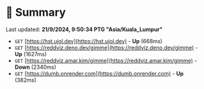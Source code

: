 # 📖 Summary
Last updated: **21/9/2024, 9:50:34 PTG "Asia/Kuala_Lumpur"**

- `GET` [https://hst.ujol.dev](https://hst.ujol.dev) - **Up** (668ms)
- `GET` [https://reddviz.deno.dev/gimme](https://reddviz.deno.dev/gimme) - **Up** (1627ms)
- `GET` [https://reddviz.amar.kim/gimme](https://reddviz.amar.kim/gimme) - **Down** (2340ms)
- `GET` [https://dumb.onrender.com](https://dumb.onrender.com) - **Up** (382ms)
